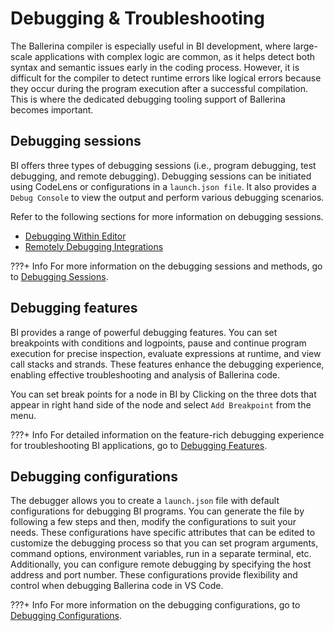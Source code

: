 # Debugging & Troubleshooting

The Ballerina compiler is especially useful in BI development, where large-scale applications with complex logic are common, as it helps detect both syntax and semantic issues early in the coding process. However, it is difficult for the compiler to detect runtime errors like logical errors because they occur during the program execution after a successful compilation. This is where the dedicated debugging tooling support of Ballerina becomes important.

## Debugging sessions

BI offers three types of debugging sessions (i.e., program debugging, test debugging, and remote debugging). Debugging sessions can be initiated using CodeLens or configurations in a `launch.json file`. It also provides a `Debug Console` to view the output and perform various debugging scenarios.

Refer to the following sections for more information on debugging sessions.

* [Debugging Within Editor](/developer-guides/debugging-and-troubleshooting/debugging-within-editor/)
* [Remotely Debugging Integrations](/developer-guides/debugging-and-troubleshooting/remote-debugging/)

???+ Info
    For more information on the debugging sessions and methods, go to [Debugging Sessions](https://wso2.com/ballerina/vscode/docs/debug-the-code/debug-sessions/).

## Debugging features

BI provides a range of powerful debugging features. You can set breakpoints with conditions and logpoints, pause and continue program execution for precise inspection, evaluate expressions at runtime, and view call stacks and strands. These features enhance the debugging experience, enabling effective troubleshooting and analysis of Ballerina code.

You can set break points for a node in BI by  Clicking on the three dots that appear in right hand side of the node and select `Add Breakpoint` from the menu.

???+ Info
    For detailed information on the feature-rich debugging experience for troubleshooting BI applications, go to [Debugging Features](https://wso2.com/ballerina/vscode/docs/debug-the-code/debug-features/).

## Debugging configurations

The debugger allows you to create a `launch.json` file with default configurations for debugging BI programs. You can generate the file by following a few steps and then, modify the configurations to suit your needs. These configurations have specific attributes that can be edited to customize the debugging process so that you can set program arguments, command options, environment variables, run in a separate terminal, etc. Additionally, you can configure remote debugging by specifying the host address and port number. These configurations provide flexibility and control when debugging Ballerina code in VS Code.

???+ Info
    For more information on the debugging configurations, go to [Debugging Configurations](https://wso2.com/ballerina/vscode/docs/debug-the-code/debug-configurations/).
